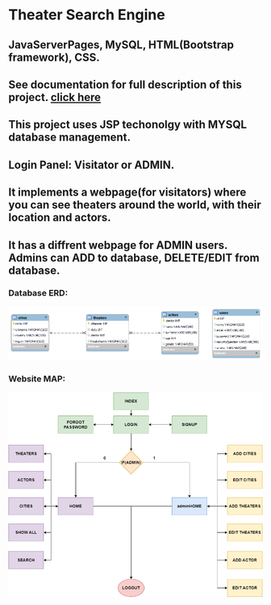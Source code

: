 # Theater Search Engine 
## JavaServerPages, MySQL, HTML(Bootstrap framework), CSS.
## See documentation for full description of this project. [click here](https://github.com/Nick2818/theaterProject/blob/main/Documentation.pdf)

## This project uses JSP techonolgy with MYSQL database management.
## Login Panel: Visitator or ADMIN.
## It implements a webpage(for visitators) where you can see theaters around the world, with their location and actors.
## It has a diffrent webpage for ADMIN users. Admins can ADD to database, DELETE/EDIT from database.

### Database ERD:
![dbERD](https://github.com/Nick2818/theaterProject/blob/main/theaterProjectERD.png?raw=true)

### Website MAP:
![mapWebsite](https://github.com/Nick2818/theaterProject/blob/main/websiteMap.png?raw=true)
